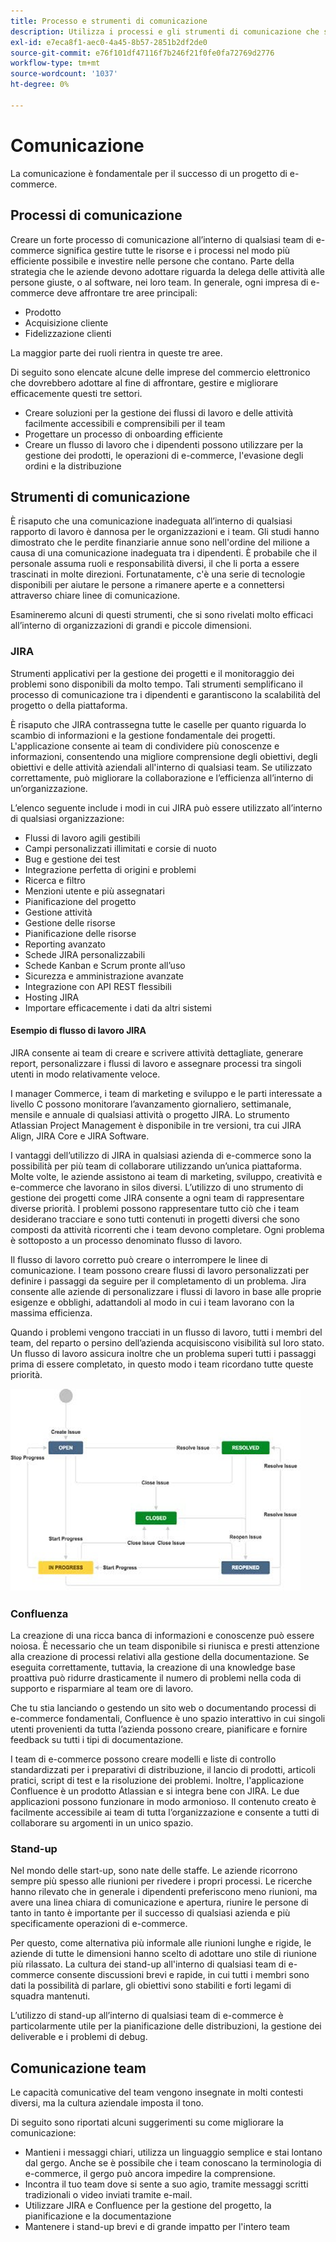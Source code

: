 ```yaml
---
title: Processo e strumenti di comunicazione
description: Utilizza i processi e gli strumenti di comunicazione che soddisfano le esigenze del tuo team di e-commerce.
exl-id: e7eca8f1-aec0-4a45-8b57-2851b2df2de0
source-git-commit: e76f101df47116f7b246f21f0fe0fa72769d2776
workflow-type: tm+mt
source-wordcount: '1037'
ht-degree: 0%

---
```


# Comunicazione

La comunicazione è fondamentale per il successo di un progetto di e-commerce.

## Processi di comunicazione

Creare un forte processo di comunicazione all’interno di qualsiasi team di e-commerce significa gestire tutte le risorse e i processi nel modo più efficiente possibile e investire nelle persone che contano. Parte della strategia che le aziende devono adottare riguarda la delega delle attività alle persone giuste, o al software, nei loro team. In generale, ogni impresa di e-commerce deve affrontare tre aree principali:

- Prodotto
- Acquisizione cliente
- Fidelizzazione clienti

La maggior parte dei ruoli rientra in queste tre aree.

Di seguito sono elencate alcune delle imprese del commercio elettronico che dovrebbero adottare al fine di affrontare, gestire e migliorare efficacemente questi tre settori.

- Creare soluzioni per la gestione dei flussi di lavoro e delle attività facilmente accessibili e comprensibili per il team
- Progettare un processo di onboarding efficiente
- Creare un flusso di lavoro che i dipendenti possono utilizzare per la gestione dei prodotti, le operazioni di e-commerce, l&#39;evasione degli ordini e la distribuzione

## Strumenti di comunicazione

È risaputo che una comunicazione inadeguata all’interno di qualsiasi rapporto di lavoro è dannosa per le organizzazioni e i team. Gli studi hanno dimostrato che le perdite finanziarie annue sono nell&#39;ordine del milione a causa di una comunicazione inadeguata tra i dipendenti. È probabile che il personale assuma ruoli e responsabilità diversi, il che li porta a essere trascinati in molte direzioni. Fortunatamente, c&#39;è una serie di tecnologie disponibili per aiutare le persone a rimanere aperte e a connettersi attraverso chiare linee di comunicazione.

Esamineremo alcuni di questi strumenti, che si sono rivelati molto efficaci all’interno di organizzazioni di grandi e piccole dimensioni.

### JIRA

Strumenti applicativi per la gestione dei progetti e il monitoraggio dei problemi sono disponibili da molto tempo. Tali strumenti semplificano il processo di comunicazione tra i dipendenti e garantiscono la scalabilità del progetto o della piattaforma.

È risaputo che JIRA contrassegna tutte le caselle per quanto riguarda lo scambio di informazioni e la gestione fondamentale dei progetti. L&#39;applicazione consente ai team di condividere più conoscenze e informazioni, consentendo una migliore comprensione degli obiettivi, degli obiettivi e delle attività aziendali all&#39;interno di qualsiasi team. Se utilizzato correttamente, può migliorare la collaborazione e l’efficienza all’interno di un’organizzazione.

L’elenco seguente include i modi in cui JIRA può essere utilizzato all’interno di qualsiasi organizzazione:

- Flussi di lavoro agili gestibili
- Campi personalizzati illimitati e corsie di nuoto
- Bug e gestione dei test
- Integrazione perfetta di origini e problemi
- Ricerca e filtro
- Menzioni utente e più assegnatari
- Pianificazione del progetto
- Gestione attività
- Gestione delle risorse
- Pianificazione delle risorse
- Reporting avanzato
- Schede JIRA personalizzabili
- Schede Kanban e Scrum pronte all’uso
- Sicurezza e amministrazione avanzate
- Integrazione con API REST flessibili
- Hosting JIRA
- Importare efficacemente i dati da altri sistemi

#### Esempio di flusso di lavoro JIRA

JIRA consente ai team di creare e scrivere attività dettagliate, generare report, personalizzare i flussi di lavoro e assegnare processi tra singoli utenti in modo relativamente veloce.

I manager Commerce, i team di marketing e sviluppo e le parti interessate a livello C possono monitorare l’avanzamento giornaliero, settimanale, mensile e annuale di qualsiasi attività o progetto JIRA. Lo strumento Atlassian Project Management è disponibile in tre versioni, tra cui JIRA Align, JIRA Core e JIRA Software.

I vantaggi dell’utilizzo di JIRA in qualsiasi azienda di e-commerce sono la possibilità per più team di collaborare utilizzando un’unica piattaforma. Molte volte, le aziende assistono ai team di marketing, sviluppo, creatività e e-commerce che lavorano in silos diversi. L’utilizzo di uno strumento di gestione dei progetti come JIRA consente a ogni team di rappresentare diverse priorità. I problemi possono rappresentare tutto ciò che i team desiderano tracciare e sono tutti contenuti in progetti diversi che sono composti da attività ricorrenti che i team devono completare. Ogni problema è sottoposto a un processo denominato flusso di lavoro.

Il flusso di lavoro corretto può creare o interrompere le linee di comunicazione. I team possono creare flussi di lavoro personalizzati per definire i passaggi da seguire per il completamento di un problema. Jira consente alle aziende di personalizzare i flussi di lavoro in base alle proprie esigenze e obblighi, adattandoli al modo in cui i team lavorano con la massima efficienza.

Quando i problemi vengono tracciati in un flusso di lavoro, tutti i membri del team, del reparto o persino dell’azienda acquisiscono visibilità sul loro stato. Un flusso di lavoro assicura inoltre che un problema superi tutti i passaggi prima di essere completato, in questo modo i team ricordano tutte queste priorità.

![Diagramma di esempio flusso di lavoro JIRA](../../assets/playbooks/jira-workflow-example.png)

### Confluenza

La creazione di una ricca banca di informazioni e conoscenze può essere noiosa. È necessario che un team disponibile si riunisca e presti attenzione alla creazione di processi relativi alla gestione della documentazione. Se eseguita correttamente, tuttavia, la creazione di una knowledge base proattiva può ridurre drasticamente il numero di problemi nella coda di supporto e risparmiare al team ore di lavoro.

Che tu stia lanciando o gestendo un sito web o documentando processi di e-commerce fondamentali, Confluence è uno spazio interattivo in cui singoli utenti provenienti da tutta l’azienda possono creare, pianificare e fornire feedback su tutti i tipi di documentazione.

I team di e-commerce possono creare modelli e liste di controllo standardizzati per i preparativi di distribuzione, il lancio di prodotti, articoli pratici, script di test e la risoluzione dei problemi. Inoltre, l&#39;applicazione Confluence è un prodotto Atlassian e si integra bene con JIRA. Le due applicazioni possono funzionare in modo armonioso. Il contenuto creato è facilmente accessibile ai team di tutta l’organizzazione e consente a tutti di collaborare su argomenti in un unico spazio.

### Stand-up

Nel mondo delle start-up, sono nate delle staffe. Le aziende ricorrono sempre più spesso alle riunioni per rivedere i propri processi. Le ricerche hanno rilevato che in generale i dipendenti preferiscono meno riunioni, ma avere una linea chiara di comunicazione e apertura, riunire le persone di tanto in tanto è importante per il successo di qualsiasi azienda e più specificamente operazioni di e-commerce.

Per questo, come alternativa più informale alle riunioni lunghe e rigide, le aziende di tutte le dimensioni hanno scelto di adottare uno stile di riunione più rilassato. La cultura dei stand-up all&#39;interno di qualsiasi team di e-commerce consente discussioni brevi e rapide, in cui tutti i membri sono dati la possibilità di parlare, gli obiettivi sono stabiliti e forti legami di squadra mantenuti.

L’utilizzo di stand-up all’interno di qualsiasi team di e-commerce è particolarmente utile per la pianificazione delle distribuzioni, la gestione dei deliverable e i problemi di debug.

## Comunicazione team

Le capacità comunicative del team vengono insegnate in molti contesti diversi, ma la cultura aziendale imposta il tono.

Di seguito sono riportati alcuni suggerimenti su come migliorare la comunicazione:

- Mantieni i messaggi chiari, utilizza un linguaggio semplice e stai lontano dal gergo. Anche se è possibile che i team conoscano la terminologia di e-commerce, il gergo può ancora impedire la comprensione.
- Incontra il tuo team dove si sente a suo agio, tramite messaggi scritti tradizionali o video inviati tramite e-mail.
- Utilizzare JIRA e Confluence per la gestione del progetto, la pianificazione e la documentazione
- Mantenere i stand-up brevi e di grande impatto per l&#39;intero team

